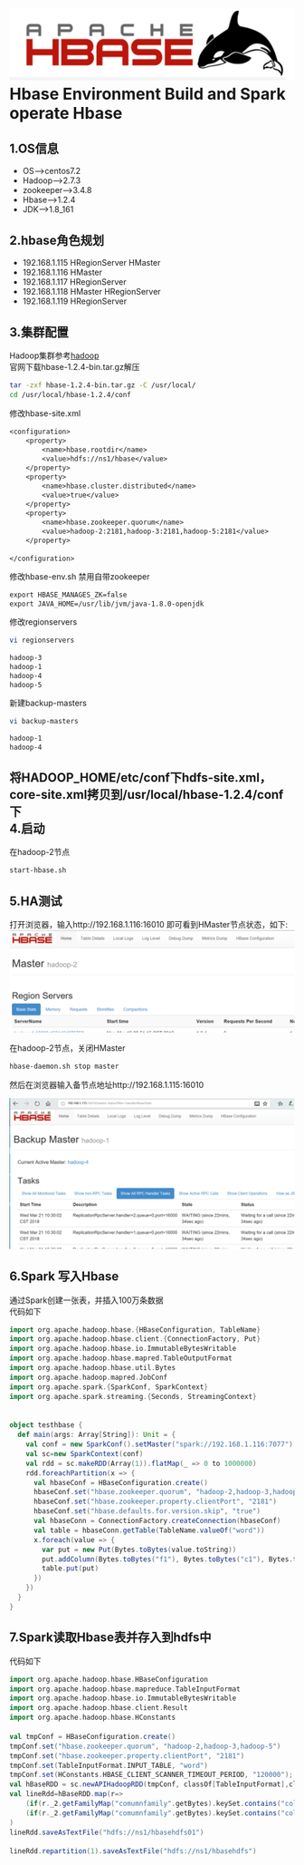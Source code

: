 ![Hbase](Hbase.png)
Hbase Environment Build and Spark operate Hbase
======
1.OS信息  
---

* OS-->centos7.2  
* Hadoop-->2.7.3
* zookeeper-->3.4.8  
* Hbase-->1.2.4  
* JDK-->1.8_161  

2.hbase角色规划  
------
* 192.168.1.115 HRegionServer  HMaster
* 192.168.1.116 HMaster  
* 192.168.1.117 HRegionServer  
* 192.168.1.118 HMaster HRegionServer  
* 192.168.1.119 HRegionServer  

3.集群配置  
---  

Hadoop集群参考[hadoop](../Hadoop/Readme.md)  
官网下载hbase-1.2.4-bin.tar.gz解压  
```bash
tar -zxf hbase-1.2.4-bin.tar.gz -C /usr/local/
cd /usr/local/hbase-1.2.4/conf
```
修改hbase-site.xml
```vim
<configuration>
    <property>
        <name>hbase.rootdir</name>
        <value>hdfs://ns1/hbase</value>
    </property>
    <property>
        <name>hbase.cluster.distributed</name>
        <value>true</value>
    </property>
    <property>
        <name>hbase.zookeeper.quorum</name>
        <value>hadoop-2:2181,hadoop-3:2181,hadoop-5:2181</value>
    </property>

</configuration>
```
修改hbase-env.sh
禁用自带zookeeper  

```vim
export HBASE_MANAGES_ZK=false
export JAVA_HOME=/usr/lib/jvm/java-1.8.0-openjdk
```
修改regionservers
```bash
vi regionservers
```
```vim
hadoop-3
hadoop-1
hadoop-4
hadoop-5
```
新建backup-masters
```bash
vi backup-masters
```
```vim
hadoop-1
hadoop-4
```
将HADOOP_HOME/etc/conf下hdfs-site.xml，core-site.xml拷贝到/usr/local/hbase-1.2.4/conf下  
4.启动  
--- 

在hadoop-2节点  
```bash
start-hbase.sh
```
5.HA测试  
---  
打开浏览器，输入http://192.168.1.116:16010
即可看到HMaster节点状态，如下:  
![hbase01](hbase01.png)  

在hadoop-2节点，关闭HMaster  
```bash
hbase-daemon.sh stop master
```
然后在浏览器输入备节点地址http://192.168.1.115:16010  

![hbase02](hbase02.png)  


6.Spark 写入Hbase
----
通过Spark创建一张表，并插入100万条数据  
代码如下  

```scala
import org.apache.hadoop.hbase.{HBaseConfiguration, TableName}
import org.apache.hadoop.hbase.client.{ConnectionFactory, Put}
import org.apache.hadoop.hbase.io.ImmutableBytesWritable
import org.apache.hadoop.hbase.mapred.TableOutputFormat
import org.apache.hadoop.hbase.util.Bytes
import org.apache.hadoop.mapred.JobConf
import org.apache.spark.{SparkConf, SparkContext}
import org.apache.spark.streaming.{Seconds, StreamingContext}


object testhbase {
  def main(args: Array[String]): Unit = {
    val conf = new SparkConf().setMaster("spark://192.168.1.116:7077").setAppName("hbase").setJars(List("C:\\Users\\hao\\IdeaProjects\\test\\out\\artifacts\\test_jar\\test.jar"))
    val sc=new SparkContext(conf)
    val rdd = sc.makeRDD(Array(1)).flatMap(_ => 0 to 1000000)
    rdd.foreachPartition(x => {
      val hbaseConf = HBaseConfiguration.create()
      hbaseConf.set("hbase.zookeeper.quorum", "hadoop-2,hadoop-3,hadoop-5")
      hbaseConf.set("hbase.zookeeper.property.clientPort", "2181")
      hbaseConf.set("hbase.defaults.for.version.skip", "true")
      val hbaseConn = ConnectionFactory.createConnection(hbaseConf)
      val table = hbaseConn.getTable(TableName.valueOf("word"))
      x.foreach(value => {
        var put = new Put(Bytes.toBytes(value.toString))
        put.addColumn(Bytes.toBytes("f1"), Bytes.toBytes("c1"), Bytes.toBytes(value.toString))
        table.put(put)
      })
    })
  }
}
```
7.Spark读取Hbase表并存入到hdfs中
----
代码如下

```scala
import org.apache.hadoop.hbase.HBaseConfiguration  
import org.apache.hadoop.hbase.mapreduce.TableInputFormat  
import org.apache.hadoop.hbase.io.ImmutableBytesWritable  
import org.apache.hadoop.hbase.client.Result  
import org.apache.hadoop.hbase.HConstants  
  
val tmpConf = HBaseConfiguration.create()  
tmpConf.set("hbase.zookeeper.quorum", "hadoop-2,hadoop-3,hadoop-5")  
tmpConf.set("hbase.zookeeper.property.clientPort", "2181")  
tmpConf.set(TableInputFormat.INPUT_TABLE, "word")  
tmpConf.set(HConstants.HBASE_CLIENT_SCANNER_TIMEOUT_PERIOD, "120000");     
val hBaseRDD = sc.newAPIHadoopRDD(tmpConf, classOf[TableInputFormat],classOf[ImmutableBytesWritable],classOf[Result])  
val lineRdd=hBaseRDD.map(r=>  
    (if(r._2.getFamilyMap("comumnfamily".getBytes).keySet.contains("column1".getBytes)){new String(r._2.getValue("data".getBytes,"log_date".getBytes))}else{"0"})+","+  
    (if(r._2.getFamilyMap("comumnfamily".getBytes).keySet.contains("column2".getBytes)){new String(r._2.getValue("data".getBytes,"area_code".getBytes))}else{"0"})  
)
lineRdd.saveAsTextFile("hdfs://ns1/hbasehdfs01")

lineRdd.repartition(1).saveAsTextFile("hdfs://ns1/hbasehdfs")
```